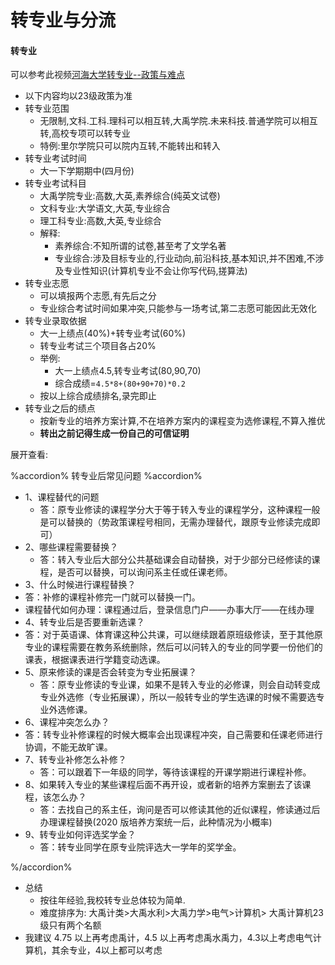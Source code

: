 # 转专业与分流

#### 转专业

可以参考此视频[河海大学转专业--政策与难点](https://www.bilibili.com/video/BV1wUhhe8EGm/)
- 以下内容均以23级政策为准
- 转专业范围
  - 无限制,文科.工科.理科可以相互转,大禹学院.未来科技.普通学院可以相互转,高校专项可以转专业
  - 特例:里尔学院只可以院内互转,不能转出和转入
- 转专业考试时间
  - 大一下学期期中(四月份)
- 转专业考试科目
  - 大禹学院专业:高数,大英,素养综合(纯英文试卷)
  - 文科专业:大学语文,大英,专业综合
  - 理工科专业:高数,大英,专业综合
  - 解释:
    - 素养综合:不知所谓的试卷,甚至考了文学名著
    - 专业综合:涉及目标专业的,行业动向,前沿科技,基本知识,并不困难,不涉及专业性知识(计算机专业不会让你写代码,搓算法)
- 转专业志愿
  - 可以填报两个志愿,有先后之分
  - 专业综合考试时间如果冲突,只能参与一场考试,第二志愿可能因此无效化
- 转专业录取依据
  - 大一上绩点(40%)+转专业考试(60%)
  - 转专业考试三个项目各占20%
  - 举例:
    - 大一上绩点4.5,转专业考试(80,90,70)
    - 综合成绩=`4.5*8+(80+90+70)*0.2`
  - 按以上综合成绩排名,录完即止
- 转专业之后的绩点
  - 按新专业的培养方案计算,不在培养方案内的课程变为选修课程,不算入推优
  - **转出之前记得生成一份自己的可信证明**

展开查看:

%accordion% 转专业后常见问题 %accordion%

- 1、课程替代的问题
  - 答：原专业修读的课程学分大于等于转入专业的课程学分，这种课程一般是可以替换的（势政策课程号相同，无需办理替代，跟原专业修读完成即可）
- 2、哪些课程需要替换？
  - 答：转入专业后大部分公共基础课会自动替换，对于少部分已经修读的课程，是否可以替换，可以询问系主任或任课老师。
- 3、什么时候进行课程替换？
 - 答：补修的课程补修完一门就可以替换一门。
 - 课程替代如何办理：课程通过后，登录信息门户——办事大厅——在线办理
- 4、转专业后是否要重新选课？
 - 答：对于英语课、体育课这种公共课，可以继续跟着原班级修读，至于其他原专业的课程需要在教务系统删除，然后可以问转入的专业的同学要一份他们的课表，根据课表进行学籍变动选课。
- 5、原来修读的课是否会转变为专业拓展课？
  - 答：原专业修读的专业课，如果不是转入专业的必修课，则会自动转变成专业外选修（专业拓展课），所以一般转专业的学生选课的时候不需要选专业外选修课。
- 6、课程冲突怎么办？
 - 答：转专业补修课程的时候大概率会出现课程冲突，自己需要和任课老师进行协调，不能无故旷课。
- 7、转专业补修怎么补修？
  - 答：可以跟着下一年级的同学，等待该课程的开课学期进行课程补修。
- 8、如果转入专业的某些课程后面不再开设，或者新的培养方案删去了该课程，该怎么办？
  - 答：去找自己的系主任，询问是否可以修读其他的近似课程，修读通过后办理课程替换(2020 版培养方案统一后，此种情况为小概率)
- 9、转专业如何评选奖学金？
  - 答：转专业同学在原专业院评选大一学年的奖学金。

%/accordion%

- 总结
  - 按往年经验,我校转专业总体较为简单.
  - 难度排序为:
    大禹计类>大禹水利>大禹力学>电气>计算机>
    大禹计算机23级只有两个名额
- 我建议 4.75 以上再考虑禹计，4.5 以上再考虑禹水禹力，4.3以上考虑电气计算机，其余专业，4以上都可以考虑